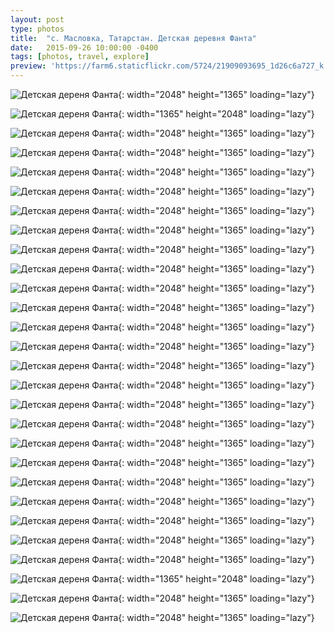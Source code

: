 ```yaml
---
layout: post
type: photos
title:  "с. Масловка, Татарстан. Детская деревня Фанта"
date:   2015-09-26 10:00:00 -0400
tags: [photos, travel, explore]
preview: 'https://farm6.staticflickr.com/5724/21909093695_1d26c6a727_k.jpg'
---
```


![Детская дереня Фанта](https://live.staticflickr.com/674/21883058036_2f037b571c_k.jpg){: width="2048" height="1365" loading="lazy"}

![Детская дереня Фанта](https://live.staticflickr.com/696/21918905111_014fc02ae7_k.jpg){: width="1365" height="2048" loading="lazy"}

![Детская дереня Фанта](https://live.staticflickr.com/5712/21918893081_90d61a10fc_k.jpg){: width="2048" height="1365" loading="lazy"}

![Детская дереня Фанта](https://live.staticflickr.com/5619/21288077123_37db4fb44b_k.jpg){: width="2048" height="1365" loading="lazy"}

![Детская дереня Фанта](https://live.staticflickr.com/658/21288072633_d19df15151_k.jpg){: width="2048" height="1365" loading="lazy"}

![Детская дереня Фанта](https://live.staticflickr.com/5797/21288067513_86323de5e6_k.jpg){: width="2048" height="1365" loading="lazy"}

![Детская дереня Фанта](https://live.staticflickr.com/5731/21918874461_54512c00a2_k.jpg){: width="2048" height="1365" loading="lazy"}

![Детская дереня Фанта](https://live.staticflickr.com/5667/21909179135_1725458763_k.jpg){: width="2048" height="1365" loading="lazy"}

![Детская дереня Фанта](https://live.staticflickr.com/5699/21721335888_c96e08cc27_k.jpg){: width="2048" height="1365" loading="lazy"}

![Детская дереня Фанта](https://live.staticflickr.com/5709/21909172075_b229f144a8_k.jpg){: width="2048" height="1365" loading="lazy"}

![Детская дереня Фанта](https://live.staticflickr.com/5799/21286420794_458f87ea0e_k.jpg){: width="2048" height="1365" loading="lazy"}

![Детская дереня Фанта](https://live.staticflickr.com/65535/21909164605_aebb227873_k.jpg){: width="2048" height="1365" loading="lazy"}

![Детская дереня Фанта](https://live.staticflickr.com/5642/21286412324_1364f59f3b_k.jpg){: width="2048" height="1365" loading="lazy"}

![Детская дереня Фанта](https://live.staticflickr.com/5824/21918846011_a6f2196472_k.jpg){: width="2048" height="1365" loading="lazy"}

![Детская дереня Фанта](https://live.staticflickr.com/5795/21288031273_276f9c9e2a_k.jpg){: width="2048" height="1365" loading="lazy"}

![Детская дереня Фанта](https://live.staticflickr.com/569/21722262739_40e0ae0480_k.jpg){: width="2048" height="1365" loading="lazy"}

![Детская дереня Фанта](https://live.staticflickr.com/5827/21286393694_f24c621bf9_k.jpg){: width="2048" height="1365" loading="lazy"}

![Детская дереня Фанта](https://live.staticflickr.com/5834/21897146612_a018611ec6_k.jpg){: width="2048" height="1365" loading="lazy"}

![Детская дереня Фанта](https://live.staticflickr.com/5637/21722242889_280675751c_k.jpg){: width="2048" height="1365" loading="lazy"}

![Детская дереня Фанта](https://live.staticflickr.com/644/21722238479_7ddad99149_k.jpg){: width="2048" height="1365" loading="lazy"}

![Детская дереня Фанта](https://live.staticflickr.com/565/21882950716_879cb57484_k.jpg){: width="2048" height="1365" loading="lazy"}

![Детская дереня Фанта](https://live.staticflickr.com/650/21918801691_b2fca46b5f_k.jpg){: width="2048" height="1365" loading="lazy"}

![Детская дереня Фанта](https://live.staticflickr.com/745/21722215709_c2273399a2_k.jpg){: width="2048" height="1365" loading="lazy"}

![Детская дереня Фанта](https://live.staticflickr.com/5724/21909093695_1d26c6a727_k.jpg){: width="2048" height="1365" loading="lazy"}

![Детская дереня Фанта](https://live.staticflickr.com/629/21918780171_bc4f383970_k.jpg){: width="2048" height="1365" loading="lazy"}

![Детская дереня Фанта](https://live.staticflickr.com/644/21918778291_69c778e305_k.jpg){: width="1365" height="2048" loading="lazy"}

![Детская дереня Фанта](https://live.staticflickr.com/754/21882919776_46ef509e60_k.jpg){: width="2048" height="1365" loading="lazy"}

![Детская дереня Фанта](https://live.staticflickr.com/640/21909083655_3b24bcf81c_k.jpg){: width="2048" height="1365" loading="lazy"}
